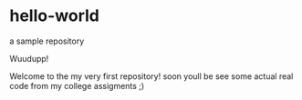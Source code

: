 # hello-world
a sample repository 

Wuudupp!

Welcome to the my very first repository! soon youll be see some actual real code from my college assigments ;)
